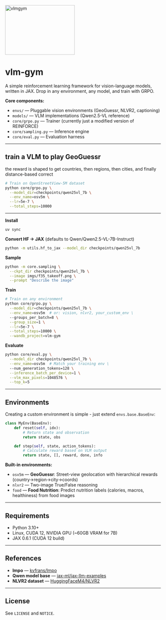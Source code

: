 <img width="225" height="160" alt="vlmgym" src="https://github.com/user-attachments/assets/87d7d141-4464-4687-91c0-3a6da82b2749" />

# vlm-gym

A simple reinforcement learning framework for vision-language models, written in JAX. Drop in any environment, any model, and train with GRPO.

**Core components:**

- `envs/` — Pluggable vision environments (GeoGuessr, NLVR2, captioning)
- `models/` — VLM implementations (Qwen2.5-VL reference)
- `core/grpo.py` — Trainer (currently just a modified version of REINFORCE)
- `core/sampling.py` — Inference engine
- `core/eval.py` — Evaluation harness

---

## train a VLM to play GeoGuessr

the reward is shaped to get countries, then regions, then cities, and finally distance-based correct

```bash
# Train on OpenStreetView-5M dataset
python core/grpo.py \
  --model_dir=checkpoints/qwen25vl_7b \
  --env_name=osv5m \
  --lr=5e-7 \
  --total_steps=10000
```

---

**Install**

```bash
uv sync
```

**Convert HF → JAX** (defaults to Qwen/Qwen2.5-VL-7B-Instruct)

```bash
python -m utils.hf_to_jax --model_dir checkpoints/qwen25vl_7b
```

**Sample**

```bash
python -m core.sampling \
  --ckpt_dir checkpoints/qwen25vl_7b \
  --image imgs/f35_takeoff.png \
  --prompt "Describe the image"
```

**Train**

```bash
# Train on any environment
python core/grpo.py \
  --model_dir=checkpoints/qwen25vl_7b \
  --env_name=osv5m  # or: vision, nlvr2, your_custom_env \
  --groups_per_batch=8 \
  --group_size=1 \
  --lr=5e-7 \
  --total_steps=10000 \
  --wandb_project=vlm-gym
```

**Evaluate**

```bash
python core/eval.py \
  --model_dir checkpoints/qwen25vl_7b \
  --env_name=osv5m  # Match your training env \
  --num_generation_tokens=128 \
  --inference_batch_per_device=1 \
  --vlm_max_pixels=1048576 \
  --top_k=5
```

---

## Environments

Creating a custom environment is simple - just extend `envs.base.BaseEnv`:

```python
class MyEnv(BaseEnv):
    def reset(self, idx):
        # Return state and observation
        return state, obs

    def step(self, state, action_tokens):
        # Calculate reward based on VLM output
        return state, [], reward, done, info
```

**Built-in environments:**

- `osv5m` — **GeoGuessr**: Street-view geolocation with hierarchical rewards (country→region→city→coords)
- `nlvr2` — Two-image True/False reasoning
- `food` — **Food Nutrition**: Predict nutrition labels (calories, macros, healthiness) from food images

---

## Requirements

- Python 3.10+
- Linux, CUDA 12, NVIDIA GPU (~60GB VRAM for 7B)
- JAX 0.6.1 (CUDA 12 build)

---

## References

- **lmpo** — [kvfrans/lmpo](https://github.com/kvfrans/lmpo)
- **Qwen model base** — [jax-ml/jax-llm-examples](https://github.com/jax-ml/jax-llm-examples/tree/main/qwen3)
- **NLVR2 dataset** — [HuggingFaceM4/NLVR2](https://huggingface.co/datasets/HuggingFaceM4/NLVR2)

---

## License

See `LICENSE` and `NOTICE`.
